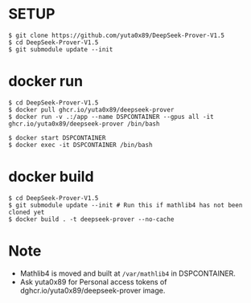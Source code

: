 
# SETUP

```
$ git clone https://github.com/yuta0x89/DeepSeek-Prover-V1.5
$ cd DeepSeek-Prover-V1.5
$ git submodule update --init
```

# docker run

```
$ cd DeepSeek-Prover-V1.5
$ docker pull ghcr.io/yuta0x89/deepseek-prover
$ docker run -v .:/app --name DSPCONTAINER --gpus all -it ghcr.io/yuta0x89/deepseek-prover /bin/bash
```

```
$ docker start DSPCONTAINER
$ docker exec -it DSPCONTAINER /bin/bash
```

# docker build

```
$ cd DeepSeek-Prover-V1.5
$ git submodule update --init # Run this if mathlib4 has not been cloned yet
$ docker build . -t deepseek-prover --no-cache 
```

# Note
- Mathlib4 is moved and built at `/var/mathlib4` in DSPCONTAINER.
- Ask yuta0x89 for Personal access tokens of dghcr.io/yuta0x89/deepseek-prover image.
